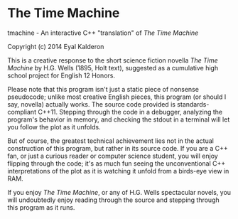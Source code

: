 # The Time Machine

tmachine - An interactive C++ "translation" of _The Time Machine_

Copyright (c) 2014 Eyal Kalderon

This is a creative response to the short science fiction novella _The Time Machine_ by H.G. Wells (1895, Holt text), suggested as a cumulative high school project for English 12 Honors.

Please note that this program isn't just a static piece of nonsense pseudocode; unlike most creative English pieces, this program (or should I say, novella) actually works. The source code provided is standards-compliant C++11. Stepping through the code in a debugger, analyzing the program's behavior in memory, and checking the stdout in a terminal will let you follow the plot as it unfolds.

But of course, the greatest technical achievement lies not in the actual construction of this program, but rather in its source code. If you are a C++ fan, or just a curious reader or computer science student, you will enjoy flipping through the code; it's as much fun seeing the unconventional C++ interpretations of the plot as it is watching it unfold from a birds-eye view in RAM.

If you enjoy _The Time Machine_, or any of H.G. Wells spectacular novels, you will undoubtedly enjoy reading through the source and stepping through this program as it runs.
